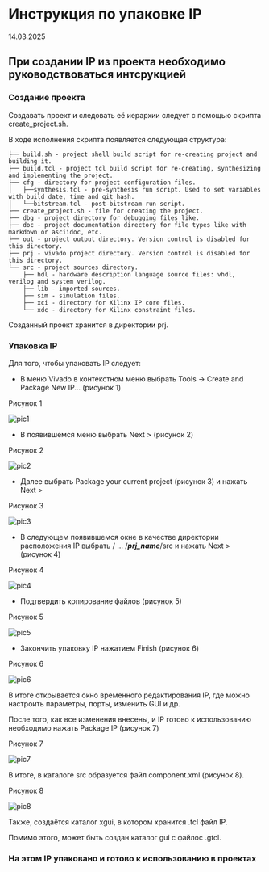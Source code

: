 # Инструкция по упаковке IP

14.03.2025

## При создании IP из проекта необходимо руководствоваться интсрукцией

### Создание проекта

Создавать проект и следовать её иерархии следует с помощью скрипта create_project.sh.

В ходе исполнения скрипта появляется следующая структура:

``` none
├── build.sh - project shell build script for re-creating project and building it.
├── build.tcl - project tcl build script for re-creating, synthesizing and implementing the project.
├── cfg - directory for project configuration files. 
│   ├──synthesis.tcl - pre-synthesis run script. Used to set variables with build date, time and git hash.
│   └──bitstream.tcl - post-bitstream run script.
├── create_project.sh - file for creating the project.
├── dbg - project directory for debugging files like.
├── doc - project documentation directory for file types like with markdown or asciidoc, etc.
├── out - project output directory. Version control is disabled for this directory.
├── prj - vivado project directory. Version control is disabled for this directory.
└── src - project sources directory.  
    ├── hdl - hardware description language source files: vhdl, verilog and system verilog.   
    ├── lib - imported sources.
    ├── sim - simulation files.
    ├── xci - directory for Xilinx IP core files.
    └── xdc - directory for Xilinx constraint files.
```

Созданный проект хранится в директории prj.

### Упаковка IP

Для того, чтобы упаковать IP следует:

- В меню Vivado в контекстном меню выбрать Tools -> Create and Package New IP... (рисунок 1)

Рисунок 1

![pic1](pic1.png)

- В появившемся меню выбрать Next > (рисунок 2)

Рисунок 2

![pic2](pic2.png)

- Далее выбрать Package your current project (рисунок 3) и нажать Next >

Рисунок 3

![pic3](pic3.png)

- В следующем появившемся окне в качестве директории расположения IP выбрать / ... /**_prj_name_**/src и нажать Next > (рисунок 4)

Рисунок 4

![pic4](pic4.png)

- Подтвердить копирование файлов (рисунок 5)

Рисунок 5

![pic5](pic5.png)

- Закончить упаковку IP нажатием Finish (рисунок 6)

Рисунок 6

![pic6](pic6.png)

В итоге открывается окно временного редактирования IP, где можно настроить параметры, порты, изменить GUI и др.

После того, как все изменения внесены, и IP готово к использованию необходимо нажать Package IP (рисунок 7)

Рисунок 7

![pic7](pic7.png)

В итоге, в каталоге src образуется файл component.xml (рисунок 8).

Рисунок 8

![pic8](pic8.png)

Также, создаётся каталог xgui, в котором хранится .tcl файл IP.

Помимо этого, может быть создан каталог gui с файлос .gtcl.

### На этом IP упаковано и готово к использованию в проектах
